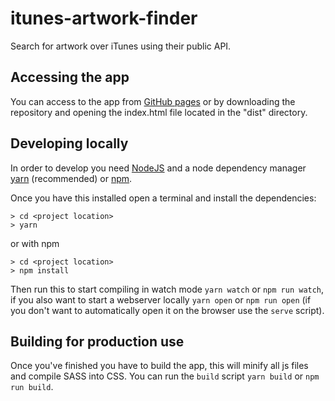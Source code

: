 # itunes-artwork-finder

Search for artwork over iTunes using their public API.

## Accessing the app

You can access to the app from [GitHub pages](https://alexbcberio.github.io/itunes-artwork-finder/) or by downloading the repository and opening the index.html file located in the "dist" directory.

## Developing locally

In order to develop you need [NodeJS](https://nodejs.org) and a node dependency manager [yarn](https://yarnpkg.com/) (recommended) or [npm](https://www.npmjs.com/).

Once you have this installed open a terminal and install the dependencies:

```shell
> cd <project location>
> yarn
```

or with npm

```shell
> cd <project location>
> npm install
```

Then run this to start compiling in watch mode `yarn watch` or `npm run watch`, if you also want to start a webserver locally `yarn open` or `npm run open` (if you don't want to automatically open it on the browser use the `serve` script).

## Building for production use

Once you've finished you have to build the app, this will minify all js files and compile SASS into CSS. You can run the `build` script `yarn build` or `npm run build`.

